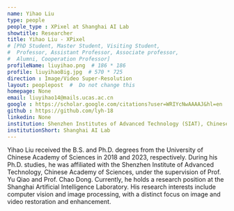 ```yaml
---
name: Yihao Liu
type: people
people_type : XPixel at Shanghai AI Lab
showtitle: Researcher
title: Yihao Liu - XPixel
# [PhD Student, Master Student, Visiting Student,
#  Professor, Assistant Professor, Associate professor,
#  Alumni, Cooperation Professor]
profileName: liuyihao.png  # 186 * 186
profile: liuyihaoBig.jpg  # 570 * 725
direction : Image/Video Super-Resolution
layout: peoplepost  #  Do not change this
homepage: None
email: liuyihao14@mails.ucas.ac.cn
google : https://scholar.google.com/citations?user=WRIYcNwAAAAJ&hl=en
github : https://github.com/lyh-18
linkedin: None
institution: Shenzhen Institutes of Advanced Technology (SIAT), Chinese Academy of Sciences (CAS)
institutionShort: Shanghai AI Lab 
---
```


Yihao Liu received the B.S. and Ph.D. degrees from the University of Chinese Academy of Sciences in 2018 and 2023, respectively. During his Ph.D. studies, he was affiliated with the Shenzhen Institute of Advanced Technology, Chinese Academy of Sciences, under the supervision of Prof. Yu Qiao and Prof. Chao Dong. Currently, he holds a research position at the Shanghai Artificial Intelligence Laboratory. His research interests include computer vision and image processing, with a distinct focus on image and video restoration and enhancement.